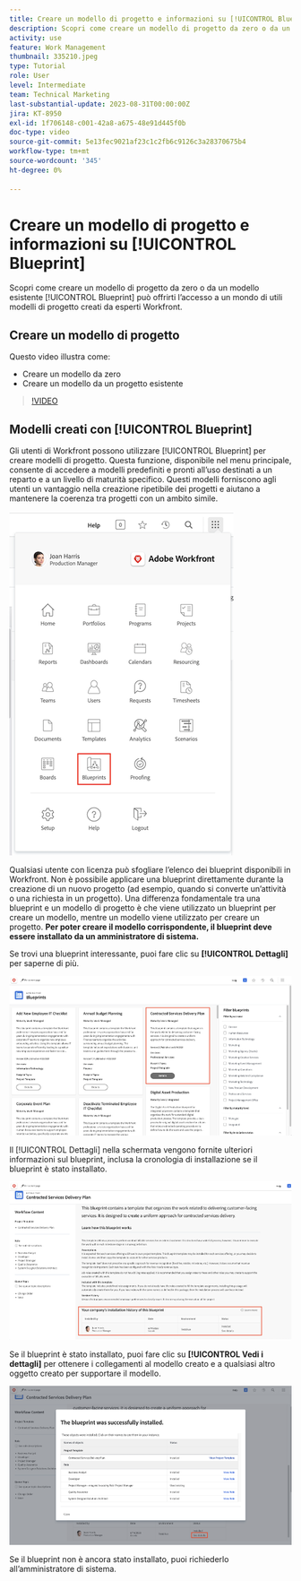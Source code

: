 ```yaml
---
title: Creare un modello di progetto e informazioni su [!UICONTROL Blueprint]
description: Scopri come creare un modello di progetto da zero o da un progetto esistente [!UICONTROL Blueprint] può offrirti l’accesso a un mondo di utili modelli di progetto creati da esperti Workfront.
activity: use
feature: Work Management
thumbnail: 335210.jpeg
type: Tutorial
role: User
level: Intermediate
team: Technical Marketing
last-substantial-update: 2023-08-31T00:00:00Z
jira: KT-8950
exl-id: 1f706148-c001-42a8-a675-48e91d445f0b
doc-type: video
source-git-commit: 5e13fec9021af23c1c2fb6c9126c3a28370675b4
workflow-type: tm+mt
source-wordcount: '345'
ht-degree: 0%

---
```


# Creare un modello di progetto e informazioni su [!UICONTROL Blueprint]

Scopri come creare un modello di progetto da zero o da un modello esistente [!UICONTROL Blueprint] può offrirti l’accesso a un mondo di utili modelli di progetto creati da esperti Workfront.

## Creare un modello di progetto

Questo video illustra come:

* Creare un modello da zero
* Creare un modello da un progetto esistente

>[!VIDEO](https://video.tv.adobe.com/v/335210/?quality=12&learn=on)

## Modelli creati con [!UICONTROL Blueprint]

Gli utenti di Workfront possono utilizzare [!UICONTROL Blueprint] per creare modelli di progetto. Questa funzione, disponibile nel menu principale, consente di accedere a modelli predefiniti e pronti all’uso destinati a un reparto e a un livello di maturità specifico. Questi modelli forniscono agli utenti un vantaggio nella creazione ripetibile dei progetti e aiutano a mantenere la coerenza tra progetti con un ambito simile.

![Blueprint nel menu principale](assets/pt-blueprints-01.png)

Qualsiasi utente con licenza può sfogliare l’elenco dei blueprint disponibili in Workfront. Non è possibile applicare una blueprint direttamente durante la creazione di un nuovo progetto (ad esempio, quando si converte un’attività o una richiesta in un progetto). Una differenza fondamentale tra una blueprint e un modello di progetto è che viene utilizzato un blueprint per creare un modello, mentre un modello viene utilizzato per creare un progetto. **Per poter creare il modello corrispondente, il blueprint deve essere installato da un amministratore di sistema.**

Se trovi una blueprint interessante, puoi fare clic su **[!UICONTROL Dettagli]** per saperne di più.

![Elenco dei blueprint](assets/pt-blueprints-02.png)

Il [!UICONTROL Dettagli] nella schermata vengono fornite ulteriori informazioni sul blueprint, inclusa la cronologia di installazione se il blueprint è stato installato.

![Dettagli sull’utilizzo di una blueprint](assets/pt-blueprints-03.png)

Se il blueprint è stato installato, puoi fare clic su **[!UICONTROL Vedi i dettagli]** per ottenere i collegamenti al modello creato e a qualsiasi altro oggetto creato per supportare il modello.

![Dettagli sull’installazione di una blueprint](assets/pt-blueprints-04.png)

Se il blueprint non è ancora stato installato, puoi richiederlo all’amministratore di sistema.
